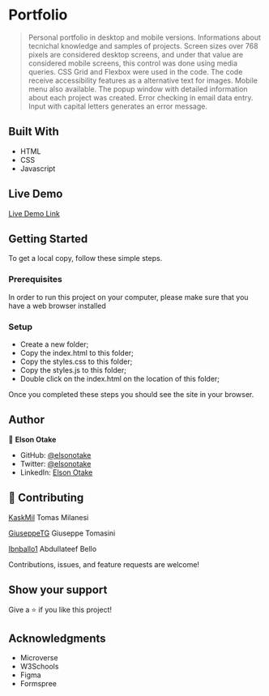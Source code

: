 # Portfolio

> Personal portfolio in desktop and mobile versions. Informations about tecnichal knowledge and samples of projects. Screen sizes over 768 pixels are considered desktop screens, and under that value are considered mobile screens, this control was done using media queries. CSS Grid and Flexbox were used in the code. The code receive accessibility features as a alternative text for images. Mobile menu also available. 
The popup window with detailed information about each project was created.
Error checking in email data entry. Input with capital letters generates an error message.


## Built With

- HTML
- CSS
- Javascript


## Live Demo

[Live Demo Link](https://elsonotake.github.io/Portfolio/)


## Getting Started

To get a local copy, follow these simple steps.

### Prerequisites

In order to run this project on your computer, please make sure that you have a web browser installed

### Setup

 - Create a new folder;
 - Copy the index.html to this folder;
 - Copy the styles.css to this folder;
 - Copy the styles.js to this folder;
 - Double click on the index.html on the location of this folder;

Once you completed these steps you should see the site in your browser.


## Author

👤 **Elson Otake**

- GitHub: [@elsonotake](https://github.com/elsonotake)
- Twitter: [@elsonotake](https://twitter.com/elsonotake)
- LinkedIn: [Elson Otake](https://linkedin.com/in/elson-otake-0b5b9138)


## 🤝 Contributing

[KaskMil](https://github.com/KaskMIL/) Tomas Milanesi

[GiuseppeTG](https://github.com/GiuseppeTG/) Giuseppe Tomasini

[Ibnballo1](https://github.com/Ibnballo1) Abdullateef Bello

Contributions, issues, and feature requests are welcome!


## Show your support

Give a ⭐️ if you like this project!


## Acknowledgments

- Microverse
- W3Schools
- Figma
- Formspree
